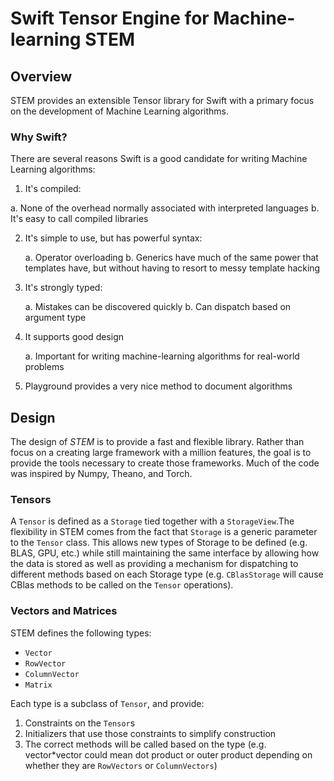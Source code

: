 # Swift Tensor Engine for Machine-learning STEM

## Overview

STEM provides an extensible Tensor library for Swift with a primary focus on the development of Machine Learning algorithms.



### Why Swift?

There are several reasons Swift is a good candidate for writing Machine Learning algorithms:

1. It's compiled:

 a. None of the overhead normally associated with interpreted languages
 b. It's easy to call compiled libraries


2. It's simple to use, but has powerful syntax:

	a. Operator overloading
	b. Generics have much of the same power that templates have, but without having to resort to messy template hacking

3. It's strongly typed:

	a. Mistakes can be discovered quickly
	b. Can dispatch based on argument type

4. It supports good design

	a. Important for writing machine-learning algorithms for real-world problems

5. Playground provides a very nice method to document algorithms


## Design
The design of *STEM* is to provide a fast and flexible library. Rather than focus on a creating large framework with a million features, the goal is to provide the tools necessary to create those frameworks. Much of the code was inspired by Numpy, Theano, and Torch.

### Tensors
A `Tensor` is defined as a `Storage` tied together with a `StorageView`.The flexibility in STEM comes from the fact that `Storage` is a generic parameter to the `Tensor` class. This allows new types of Storage to be defined (e.g. BLAS, GPU, etc.) while still maintaining the same interface by allowing how the data is stored as well as providing a mechanism for dispatching to different methods based on each Storage type (e.g. `CBlasStorage` will cause CBlas methods to be called on the `Tensor` operations).


### Vectors and Matrices

STEM defines the following types:

* `Vector`
* `RowVector`
* `ColumnVector`
* `Matrix`

Each type is a subclass of `Tensor`, and provide:

1. Constraints on the `Tensor`s
2. Initializers that use those constraints to simplify construction
3. The correct methods will be called based on the type (e.g. vector*vector could mean dot product or outer product depending on whether they are `RowVectors` or `ColumnVectors`)
